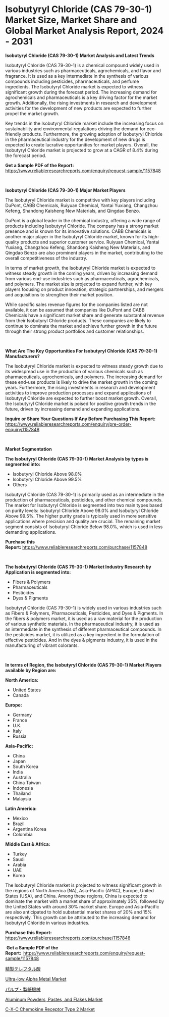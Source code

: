 <p><h1>Isobutyryl Chloride (CAS 79-30-1) Market Size, Market Share and Global Market Analysis Report, 2024 - 2031</h1></p><p><strong>Isobutyryl Chloride (CAS 79-30-1) Market Analysis and Latest Trends</strong></p>
<p><p>Isobutyryl Chloride (CAS 79-30-1) is a chemical compound widely used in various industries such as pharmaceuticals, agrochemicals, and flavor and fragrance. It is used as a key intermediate in the synthesis of various compounds including pesticides, pharmaceuticals, and perfume ingredients. The Isobutyryl Chloride market is expected to witness significant growth during the forecast period. The increasing demand for agrochemicals and pharmaceuticals is a key driving factor for the market growth. Additionally, the rising investments in research and development activities for the development of new products are expected to further propel the market growth.</p><p>Key trends in the Isobutyryl Chloride market include the increasing focus on sustainability and environmental regulations driving the demand for eco-friendly products. Furthermore, the growing adoption of Isobutyryl Chloride in the pharmaceutical industry for the development of new drugs is expected to create lucrative opportunities for market players. Overall, the Isobutyryl Chloride market is projected to grow at a CAGR of 8.4% during the forecast period.</p></p>
<p><strong>Get a Sample PDF of the Report:&nbsp;</strong> <a href="https://www.reliableresearchreports.com/enquiry/request-sample/1157848">https://www.reliableresearchreports.com/enquiry/request-sample/1157848</a></p>
<p>&nbsp;</p>
<p><strong>Isobutyryl Chloride (CAS 79-30-1) Major Market Players</strong></p>
<p><p>The Isobutyryl Chloride market is competitive with key players including DuPont, CABB Chemicals, Ruiyuan Chemical, Yantai Yuxiang, Changzhou Kefeng, Shandong Kaisheng New Materials, and Qingdao Benzo. </p><p>DuPont is a global leader in the chemical industry, offering a wide range of products including Isobutyryl Chloride. The company has a strong market presence and is known for its innovative solutions. CABB Chemicals is another major player in the Isobutyryl Chloride market, known for its high-quality products and superior customer service. Ruiyuan Chemical, Yantai Yuxiang, Changzhou Kefeng, Shandong Kaisheng New Materials, and Qingdao Benzo are also prominent players in the market, contributing to the overall competitiveness of the industry.</p><p>In terms of market growth, the Isobutyryl Chloride market is expected to witness steady growth in the coming years, driven by increasing demand from various end-use industries such as pharmaceuticals, agrochemicals, and polymers. The market size is projected to expand further, with key players focusing on product innovation, strategic partnerships, and mergers and acquisitions to strengthen their market position.</p><p>While specific sales revenue figures for the companies listed are not available, it can be assumed that companies like DuPont and CABB Chemicals have a significant market share and generate substantial revenue from their Isobutyryl Chloride products. These companies are likely to continue to dominate the market and achieve further growth in the future through their strong product portfolios and customer relationships.</p></p>
<p>&nbsp;</p>
<p><strong>What Are The Key Opportunities For Isobutyryl Chloride (CAS 79-30-1) Manufacturers?</strong></p>
<p><p>The Isobutyryl Chloride market is expected to witness steady growth due to its widespread use in the production of various chemicals such as pharmaceuticals, agrochemicals, and polymers. The increasing demand for these end-use products is likely to drive the market growth in the coming years. Furthermore, the rising investments in research and development activities to improve production processes and expand applications of Isobutyryl Chloride are expected to further boost market growth. Overall, the Isobutyryl Chloride market is poised for positive growth trends in the future, driven by increasing demand and expanding applications.</p></p>
<p><strong>Inquire or Share Your Questions If Any Before Purchasing This Report:</strong> <a href="https://www.reliableresearchreports.com/enquiry/pre-order-enquiry/1157848">https://www.reliableresearchreports.com/enquiry/pre-order-enquiry/1157848</a></p>
<p>&nbsp;</p>
<p><strong>Market Segmentation</strong></p>
<p><strong>The Isobutyryl Chloride (CAS 79-30-1) Market Analysis by types is segmented into:</strong></p>
<p><ul><li>Isobutyryl Chloride Above 98.0%</li><li>Isobutyryl Chloride Above 99.5%</li><li>Others</li></ul></p>
<p><p>Isobutyryl Chloride (CAS 79-30-1) is primarily used as an intermediate in the production of pharmaceuticals, pesticides, and other chemical compounds. The market for Isobutyryl Chloride is segmented into two main types based on purity levels: Isobutyryl Chloride Above 98.0% and Isobutyryl Chloride Above 99.5%. The higher purity grade is typically used in more sensitive applications where precision and quality are crucial. The remaining market segment consists of Isobutyryl Chloride Below 98.0%, which is used in less demanding applications.</p></p>
<p><strong>Purchase this Report:&nbsp;</strong><a href="https://www.reliableresearchreports.com/purchase/1157848">https://www.reliableresearchreports.com/purchase/1157848</a></p>
<p>&nbsp;</p>
<p><strong>The Isobutyryl Chloride (CAS 79-30-1) Market Industry Research by Application is segmented into:</strong></p>
<p><ul><li>Fibers & Polymers</li><li>Pharmaceuticals</li><li>Pesticides</li><li>Dyes & Pigments</li></ul></p>
<p><p>Isobutyryl Chloride (CAS 79-30-1) is widely used in various industries such as Fibers & Polymers, Pharmaceuticals, Pesticides, and Dyes & Pigments. In the fibers & polymers market, it is used as a raw material for the production of various synthetic materials. In the pharmaceutical industry, it is used as an intermediate in the synthesis of different pharmaceutical compounds. In the pesticides market, it is utilized as a key ingredient in the formulation of effective pesticides. And in the dyes & pigments industry, it is used in the manufacturing of vibrant colorants.</p></p>
<p>&nbsp;</p>
<p><strong>In terms of Region, the Isobutyryl Chloride (CAS 79-30-1) Market Players available by Region are:</strong></p>
<p>
    <p> <strong> North America: </strong>
        <ul>
            <li>United States</li>
            <li>Canada</li>
        </ul>
        </p> 
    <p> <strong> Europe: </strong>
        <ul>
            <li>Germany</li>
            <li>France</li>
            <li>U.K.</li>
            <li>Italy</li>
            <li>Russia</li>
        </ul>
        </p> 
    <p> <strong> Asia-Pacific: </strong>
        <ul>
            <li>China</li>
            <li>Japan</li>
            <li>South Korea</li>
            <li>India</li>
            <li>Australia</li>
            <li>China Taiwan</li>
            <li>Indonesia</li>
            <li>Thailand</li>
            <li>Malaysia</li>
        </ul>
        </p> 
    <p> <strong> Latin America: </strong>
        <ul>
            <li>Mexico</li>
            <li>Brazil</li>
            <li>Argentina Korea</li>
            <li>Colombia</li>
        </ul>
        </p> 
    <p> <strong> Middle East & Africa: </strong>
        <ul>
            <li>Turkey</li>
            <li>Saudi</li>
            <li>Arabia</li>
            <li>UAE</li>
            <li>Korea</li>
        </ul>
    </p>
    </p>
<p><p>The Isobutyryl Chloride market is projected to witness significant growth in the regions of North America (NA), Asia-Pacific (APAC), Europe, United States (USA), and China. Among these regions, China is expected to dominate the market with a market share of approximately 35%, followed by the United States with around 30% market share. Europe and Asia-Pacific are also anticipated to hold substantial market shares of 20% and 15% respectively. This growth can be attributed to the increasing demand for Isobutyryl Chloride in various industries.</p></p>
<p><strong>Purchase this Report: </strong><a href="https://www.reliableresearchreports.com/purchase/1157848">https://www.reliableresearchreports.com/purchase/1157848</a></p>
<p>&nbsp;<strong>Get a Sample PDF of the Report:&nbsp;&nbsp;</strong><a href="https://www.reliableresearchreports.com/enquiry/request-sample/1157848">https://www.reliableresearchreports.com/enquiry/request-sample/1157848</a></p>
<p><strong></strong></p>
<p><p><a href="https://github.com/dzy793153605/Market-Research-Report-List-1/blob/main/5170857194537.md">精製テレフタル酸</a></p><p><a href="https://github.com/jj19131/Market-Research-Report-List-1/blob/main/ultra-low-alpha-metal-market.md">Ultra-low Alpha Metal Market</a></p><p><a href="https://github.com/oafhukehf4709715/Market-Research-Report-List-1/blob/main/1683905194536.md">パルプ・製紙機械</a></p><p><a href="https://issuu.com/reportprime-2/docs/aluminum-powders-pastes-and-flakes-market-size-203">Aluminum Powders, Pastes, and Flakes Market</a></p><p><a href="https://issuu.com/reportprime-2/docs/c-x-c-chemokine-receptor-type-2-market-size-2030.p">C-X-C Chemokine Receptor Type 2 Market</a></p></p>
